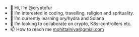 - 👋 Hi, I’m @cryptofur
- 👀 I’m interested in coding, travelling, religion and sprituality.
- 🌱 I’m currently learning ory/hydra and Solana
- 💞️ I’m looking to collaborate on crypto, K8s-controllers etc.
- 📫 How to reach me mohittalniya@gmial.com

<!---
cryptofur/cryptofur is a ✨ special ✨ repository because its `README.md` (this file) appears on your GitHub profile.
You can click the Preview link to take a look at your changes.
--->
